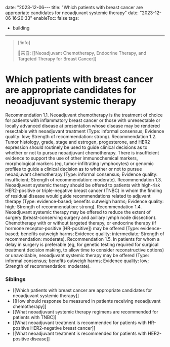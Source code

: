 date: "2023-12-06---
title: "Which patients with breast cancer are appropriate candidates for neoadjuvant systemic therapy"
date: "2023-12-06 16:20:33"
enableToc: false
tags:
  - building
---
> [!info]
>
> 🌱來自: [[Neoadjuvant Chemotherapy, Endocrine Therapy, and Targeted Therapy for Breast Cancer]]
# Which patients with breast cancer are appropriate candidates for neoadjuvant systemic therapy
Recommendation 1.1.
Neoadjuvant chemotherapy is the treatment of choice for patients with inflammatory breast cancer or those with unresectable or locally advanced disease at presentation whose disease may be rendered resectable with neoadjuvant treatment (Type: informal consensus; Evidence quality: low; Strength of recommendation: strong).
Recommendation 1.2.
Tumor histology, grade, stage and estrogen, progesterone, and HER2 expression should routinely be used to guide clinical decisions as to whether or not to pursue neoadjuvant chemotherapy. There is insufficient evidence to support the use of other immunochemical markers, morphological markers (eg, tumor-infiltrating lymphocytes) or genomic profiles to guide a clinical decision as to whether or not to pursue neoadjuvant chemotherapy (Type: informal consensus; Evidence quality: insufficient; Strength of recommendation: moderate).
Recommendation 1.3.
Neoadjuvant systemic therapy should be offered to patients with high-risk HER2-positive or triple-negative breast cancer (TNBC) in whom the finding of residual disease would guide recommendations related to adjuvant therapy (Type: evidence-based; benefits outweigh harms; Evidence quality: high; Strength of recommendation: strong).
Recommendation 1.4.
Neoadjuvant systemic therapy may be offered to reduce the extent of surgery (breast-conserving surgery and axillary lymph node dissection). Chemotherapy with or without targeted therapy, or endocrine therapy (if hormone receptor-positive [HR-positive]) may be offered (Type: evidence-based; benefits outweigh harms; Evidence quality: intermediate; Strength of recommendation: moderate).
Recommendation 1.5.
In patients for whom a delay in surgery is preferable (eg, for genetic testing required for surgical treatment decision making, to allow time to consider reconstructive options) or unavoidable, neoadjuvant systemic therapy may be offered (Type: informal consensus; benefits outweigh harms; Evidence quality: low; Strength of recommendation: moderate).
### Siblings
- [[Which patients with breast cancer are appropriate candidates for neoadjuvant systemic therapy]]
- [[How should response be measured in patients receiving neoadjuvant chemotherapy]]
- [[What neoadjuvant systemic therapy regimens are recommended for patients with TNBC]]
- [[What neoadjuvant treatment is recommended for patients with HR-positive HER2-negative breast cancer]]
- [[What neoadjuvant treatment is recommended for patients with HER2-positive disease]]

